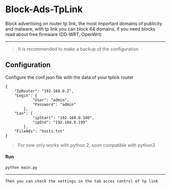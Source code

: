 # Block-Ads-TpLink

 Block advertising on router tp link, the most important domains of publicity and malware, with tp link you can block 64 domains, if you need blocks read about free firmware (DD-WRT, OpenWrt)

----------
> It is recommended to make a backup of the configuration
## Configuration
Configure the conf.json file with the data of your tplink router

```
{
    "IpRouter": "192.168.0.2",
    "Login": {
            "User": "admin",
            "Password": "admin"
        },
    "Lan": {
            "ipStart": "192.168.0.100",
            "ipEnd": "192.168.0.199"
        },
    "FileAds": "hosts.txt"
}
```


> For now only works with python 2, soon compatible with python3

#### Run

```
python main.py
```
----
```
Then you can check the settings in the tab acces control of tp link
```
